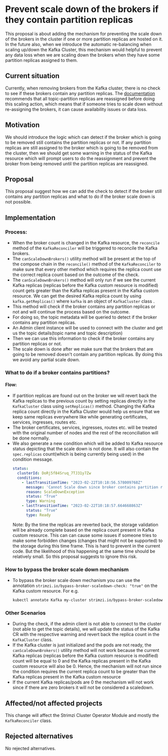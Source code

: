 
# Prevent scale down of the brokers if they contain partition replicas

This proposal is about adding the mechanism for preventing the scale down of the brokers in the cluster if one or more partition replicas are hosted on it.
In the future also, when we introduce the automatic re-balancing when scaling up/down the Kafka Cluster, this mechanism would helpful to prevent any data loss when we are scaling down the brokers when they have some partition replicas assigned to them.

## Current situation

Currently, when removing brokers from the Kafka cluster, there is no check to see if these brokers contain any partition replicas.
The [documentation](https://strimzi.io/docs/operators/latest/configuring.html#scaling-clusters-str) recommends that all topic-partition replicas are reassigned before doing this scaling action, which means that if someone tries to scale down without re-assigning the brokers, it can cause availability issues or data loss.

## Motivation

We should introduce the logic which can detect if the broker which is going to be removed still contains the partition replicas or not.
If any partition replicas are still assigned to the broker which is going to be removed from the cluster, then we should get some warning in the status of the Kafka resource which will prompt users to do the reassignment and prevent the broker from being removed until the partition replicas are reassigned.

## Proposal

This proposal suggest how we can add the check to detect if the broker still contains any partition replicas and what to do if the broker scale down is not possible.

## Implementation

### Process:

- When the broker count is changed in the Kafka resource, the `reconcile` method of the `KafkaReconciler` will be triggered to reconcile the Kafka brokers.
- The `canScaleDownBrokers()` utility method will be present at the top of the compose chain in the `reconcile()` method of the `KafkaReconciler` to make sure that every other method which requires the replica count use the correct replica count based on the outcome of the check.
- The `canScaleDownBrokers()` method will only run if we see the current Kafka replicas (replicas before the Kafka custom resource is modified) count gets greater than the Kafka replicas present in the Kafka custom resource.
  We can get the desired Kafka replica count by using `kafka.getReplicas()` where `kafka` is an object of `KafkaCluster` class .
- This method will check if the broker contains any partition replicas or not and will continue the process based on the outcome.
- For doing so, the topic metadata will be queried to detect if the broker contains any partition replicas.
- An Admin client instance will be used to connect with the cluster and get us the topic details(topic name and topic description)
- Then we can use this information to check if the broker contains any partition replicas or not.
- The scale down is done after we make sure that the brokers that are going to be removed doesn't contain any partition replicas.
  By doing this we avoid any partial scale down.

### What to do if a broker contains partitions?

#### Flow:

- If partition replicas are found out on the broker we will revert back the Kafka replicas to the previous count by setting replicas directly in the `KafkaCluster` class using `setReplicas()` method. 
  Changing the Kafka replica count directly in the Kafka Cluster would help us ensure that we keep same replicas everywhere like while generating certificates, services, ingresses, routes etc.
- The broker certificates, services, ingresses, routes etc. will be treated with the original number of nodes and the rest of the reconciliation will be done normally.
- We also generate a new condition which will be added to Kafka resource status depicting that the scale down is not done. It will also contain the `spec.replicas` count(which is being currently being used) in the condition message.
  ```yaml
  status:
    clusterId: DoRj5f84Sruq_7TJ31y7Zw
    conditions:
      - lastTransitionTime: "2023-02-22T10:18:56.578009768Z"
        message: 'Cannot Scale down since broker contains partition replicas. The `spec.kafka.replicas` should be reverted back to 4 directly in the Kafka resource'.
        reason: ScaleDownException
        status: "True"
        type: Warning
      - lastTransitionTime: "2023-02-22T10:18:57.664668863Z"
        status: "True"
        type: Ready
  ```
  Note: By the time the replicas are reverted back, the storage validation will be already complete based on the replica count present in Kafka custom resource.
  This can can cause some issues if someone tries to make some forbidden changes (changes that might not be supported) to the storage during this time frame.
  This is hard to prevent in the current code.
  But the likelihood of this happening at the same time should be relatively small.
  So this proposal suggests to ignore this risk.

### How to bypass the broker scale down mechanism

- To bypass the broker scale down mechanism you can use the annotation `strimzi.io/bypass-broker-scaledown-check: "true"` on the Kafka custom resource. For e.g.
  ```sh
  kubectl annotate Kafka my-cluster strimzi.io/bypass-broker-scaledown-check: "true"
  ```

### Other Scenarios

- During the check, if the admin client is not able to connect to the cluster (not able to get the topic details), we will update the status of the Kafka CR with the respective warning and revert back the replica count in the `KafkaCluster` class.
- If the Kafka cluster is just initialized and the pods are not ready, the `canScaleDownBrokers()` utility method will not work because the current Kafka replicas (replicas before the Kafka custom resource is modified) count will be equal to 0 and the Kafka replicas present in the Kafka custom resource will also be 0. Hence, the mechanism will not run since the condition requires the current replica count to be greater than the Kafka replicas present in the Kafka custom resource
- If the current Kafka replicas/pods are 0 the mechanism will not work since if there are zero brokers it will not be considered a scaledown.
 
## Affected/not affected projects

This change will affect the Strimzi Cluster Operator Module and mostly the `KafkaReconciler` class.

## Rejected alternatives

No rejected alternatives.